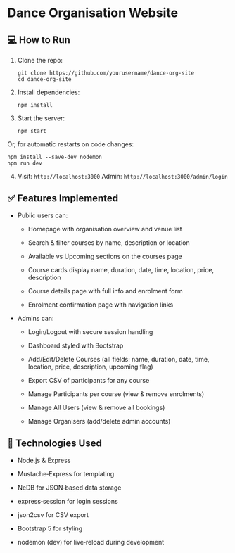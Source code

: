 # Dance Organisation Website

## 💻 How to Run

1. Clone the repo:
   ```
   git clone https://github.com/yourusername/dance-org-site
   cd dance-org-site
   ```

2. Install dependencies:
   ```
   npm install
   ```

3. Start the server:
   ```
   npm start
   ```
Or, for automatic restarts on code changes:
   ```
   npm install --save-dev nodemon
   npm run dev
   ```

4. Visit: `http://localhost:3000`
   Admin: `http://localhost:3000/admin/login`

## ✅ Features Implemented

- Public users can:
  - Homepage with organisation overview and venue list

  - Search & filter courses by name, description or location

  - Available vs Upcoming sections on the courses page

  - Course cards display name, duration, date, time, location, price, description

  - Course details page with full info and enrolment form

  - Enrolment confirmation page with navigation links

- Admins can:
  - Login/Logout with secure session handling

  - Dashboard styled with Bootstrap

  - Add/Edit/Delete Courses (all fields: name, duration, date, time, location, price, description, upcoming flag)

  - Export CSV of participants for any course

  - Manage Participants per course (view & remove enrolments)

  - Manage All Users (view & remove all bookings)

  - Manage Organisers (add/delete admin accounts)

## 🔧 Technologies Used

  - Node.js & Express

  - Mustache‑Express for templating

  - NeDB for JSON‑based data storage

  - express‑session for login sessions

  - json2csv for CSV export

  - Bootstrap 5 for styling

  - nodemon (dev) for live‑reload during development